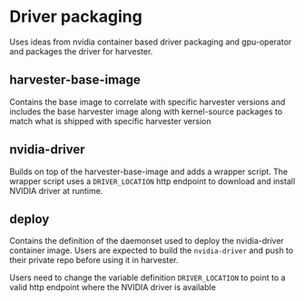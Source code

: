 # Driver packaging

Uses ideas from nvidia container based driver packaging and gpu-operator and packages the driver for harvester.

## harvester-base-image
Contains the base image to correlate with specific harvester versions and includes the base harvester image along with kernel-source packages to match what is shipped with specific harvester version

## nvidia-driver
Builds on top of the harvester-base-image and adds a wrapper script. The wrapper script uses a `DRIVER_LOCATION` http endpoint to download and install NVIDIA driver at runtime.

## deploy
Contains the definition of the daemonset used to deploy the nvidia-driver container image. Users are expected to build the `nvidia-driver` and push to their private repo before using it in harvester.

Users need to change the variable definition `DRIVER_LOCATION` to point to a valid http endpoint where the NVIDIA driver is available